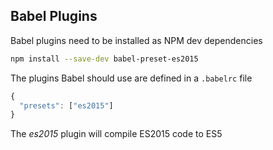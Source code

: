 ## Babel Plugins

Babel plugins need to be installed as NPM dev dependencies

```bash
npm install --save-dev babel-preset-es2015
```

The plugins Babel should use are defined in a `.babelrc` file

```javascript
{
  "presets": ["es2015"]
}
```

The _es2015_ plugin will compile ES2015 code to ES5
